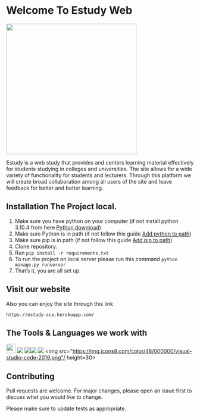 # Welcome To Estudy Web
<a href='https://estudy-sce.herokuapp.com/'><img src='https://www.linkpicture.com/q/EstudyWithoutBack_1.png' type='image' width="350" align ="center"></a>


Estudy is a web study that provides and centers learning material effectively for students studying in colleges and universities. 
The site allows for a wide variety of functionality for students and lecturers.
Through this platform we will create broad collaboration among all users of the site and leave feedback for better and better learning.

## Installation The Project local.

1. Make sure you have python on your computer (if not install python 3.10.4 from here [Python download](https://www.python.org/downloads/windows/))
2. Make sure Python is in path (if not follow this guide [Add python to path](https://datatofish.com/add-python-to-windows-path/))
3. Make sure pip is in path (if not follow this guide [Add pip to path](https://appuals.com/fix-pip-is-not-recognized-as-an-internal-or-external-command/))
4. Clone repository.
5. Run ```pip install -r requirements.txt```
6. To run the project on local server please run this command ```python manage.py runserver```
7. That’s it, you are all set up.

## Visit our website
Also you can enjoy the site through this link
```
https://estudy-sce.herokuapp.com/
```
## The Tools & Languages we work with
<a href="#"><img height="25" src="https://vk-codes.com/assests/images/icons/pycharm.png"></a> <a><img src="https://img.icons8.com/color/48/000000/django.png"/></a> <a><img src="https://img.icons8.com/office/30/000000/database.png"/></a><a><img src="https://img.icons8.com/external-tal-revivo-shadow-tal-revivo/24/000000/external-mongodb-a-cross-platform-document-oriented-database-program-logo-shadow-tal-revivo.png"/> <img src="https://img.icons8.com/external-tal-revivo-color-tal-revivo/24/000000/external-python-an-interpreted-high-level-general-purpose-programming-language-logo-color-tal-revivo.png"/></a> <a><img src="https://img.icons8.com/color/48/000000/visual-studio-code-2019.png"/ height=30></a>



## Contributing
Pull requests are welcome. For major changes, please open an issue first to discuss what you would like to change.

Please make sure to update tests as appropriate.
